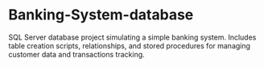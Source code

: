 # Banking-System-database
SQL Server database project simulating a simple banking system. Includes table creation scripts, relationships, and stored procedures for managing customer data and transactions tracking.
